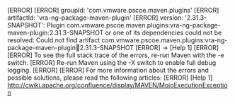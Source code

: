 [ERROR] 
[ERROR] groupId: 'com.vmware.pscoe.maven.plugins'
[ERROR] artifactId: 'vra-ng-package-maven-plugin'
[ERROR] version: '2.31.3-SNAPSHOT': Plugin com.vmware.pscoe.maven.plugins:vra-ng-package-maven-plugin:2.31.3-SNAPSHOT or one of its dependencies could not be resolved: Could not find artifact com.vmware.pscoe.maven.plugins:vra-ng-package-maven-plugin:jar:2.31.3-SNAPSHOT
[ERROR] -> [Help 1]
[ERROR] 
[ERROR] To see the full stack trace of the errors, re-run Maven with the -e switch.
[ERROR] Re-run Maven using the -X switch to enable full debug logging.
[ERROR] 
[ERROR] For more information about the errors and possible solutions, please read the following articles:
[ERROR] [Help 1] http://cwiki.apache.org/confluence/display/MAVEN/MojoExecutionException
